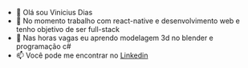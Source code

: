 - 👋 Olá sou Vinicius Dias
- 👀 No momento trabalho com react-native e desenvolvimento web e tenho objetivo de ser full-stack
- 🌱 Nas horas vagas eu aprendo modelagem 3d no blender e programação c#
- 📫 Você pode me encontrar no [Linkedin](https://www.linkedin.com/in/vinicius-monteiro-dias-a7484a1b9/)

<!---
VDias88/VDias88 is a ✨ special ✨ repository because its `README.md` (this file) appears on your GitHub profile.
You can click the Preview link to take a look at your changes.
--->
